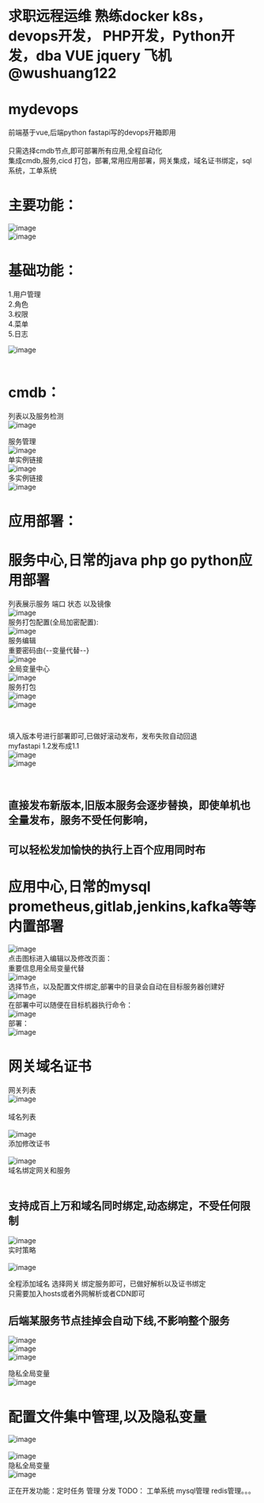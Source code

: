 
# 求职远程运维  熟练docker k8s，devops开发， PHP开发，Python开发，dba VUE jquery  飞机 @wushuang122
# mydevops

前端基于vue,后端python fastapi写的devops开箱即用<br/><br/>
只需选择cmdb节点,即可部署所有应用,全程自动化<br/>
集成cmdb,服务,cicd 打包，部署,常用应用部署，网关集成，域名证书绑定，sql系统，工单系统

# 主要功能：<br/>
![image](https://user-images.githubusercontent.com/97171025/150680436-b793dc07-9ed3-4d32-b0e0-b0edc5c2b006.png)<br/>
![image](https://user-images.githubusercontent.com/97171025/150680468-73af152f-f801-4645-b666-2bea63c83d83.png)<br/>


# 基础功能：<br/>
1.用户管理<br/>
2.角色<br/>
3.权限<br/>
4.菜单<br/>
5.日志<br/>

![image](https://user-images.githubusercontent.com/97171025/150096390-c9461c45-6360-4b50-ad5f-c924ba932390.png)<br/>
<br/>


# cmdb：<br/>
列表以及服务检测<br/>
![image](https://user-images.githubusercontent.com/97171025/150096854-ffa96ec6-2f92-4ead-bf7b-b4d9fc291827.png)<br/>

服务管理<br/>
![image](https://user-images.githubusercontent.com/97171025/150097030-fef25871-c863-448f-89c1-04b23b420118.png)<br/>
单实例链接<br/>
![image](https://user-images.githubusercontent.com/97171025/150097258-3680c6a2-4900-4a3c-9f61-2ba7e69b6892.png)<br/>
多实例链接<br/>
![image](https://user-images.githubusercontent.com/97171025/150097384-48a1b2c7-5d49-4324-9873-aaf7c7a4e5ea.png)<br/>

# 应用部署：<br/>
# 服务中心,日常的java php go python应用部署<br/>
列表展示服务 端口 状态 以及镜像<br/>
![image](https://user-images.githubusercontent.com/97171025/150536548-a1e61636-4d5f-4133-b05d-e9e96a5b47e9.png)<br/>
服务打包配置(全局加密配置):<br/>
![image](https://user-images.githubusercontent.com/97171025/150536897-220d755b-3280-46ee-a77a-32488bcc8df3.png)<br/>
服务编辑<br/> 重要密码由{--变量代替--}<br/>
![image](https://user-images.githubusercontent.com/97171025/150098345-7eea64b9-9114-432f-939f-398dbe51ca29.png)<br/>
全局变量中心<br/>
![image](https://user-images.githubusercontent.com/97171025/150098678-9ae28468-24aa-4b4a-b1f7-04f0a0bec516.png)<br/>
服务打包<br/>
![image](https://user-images.githubusercontent.com/97171025/150537072-c97a109e-f174-47ac-8738-e5211089505a.png)<br/>
![image](https://user-images.githubusercontent.com/97171025/150680890-38128fed-cd2c-4120-8b3f-4a76903d6d36.png)<br/>

<br/>


填入版本号进行部署即可,已做好滚动发布，发布失败自动回退<br/>
myfastapi 1.2发布成1.1<br/>
![image](https://user-images.githubusercontent.com/97171025/150682000-020f3f7d-d13f-44ed-85c0-e92d2e660f3b.png)<br/>
![image](https://user-images.githubusercontent.com/97171025/150682052-b6541073-02b8-4ba8-9508-6712d453e3a8.png)<br/>


<br/>

## 直接发布新版本,旧版本服务会逐步替换，即使单机也全量发布，服务不受任何影响，<br/>
## 可以轻松发加愉快的执行上百个应用同时布<br/>


# 应用中心,日常的mysql prometheus,gitlab,jenkins,kafka等等内置部署<br/>
![image](https://user-images.githubusercontent.com/97171025/150100372-d96b360d-0473-4620-97f5-51a658fd2c5b.png)<br/>
点击图标进入编辑以及修改页面：<br/>
重要信息用全局变量代替<br/>
![image](https://user-images.githubusercontent.com/97171025/150100658-b450582c-beb5-4814-8e8c-e8696c186d05.png)<br/>
选择节点，以及配置文件绑定,部署中的目录会自动在目标服务器创建好<br/>
![image](https://user-images.githubusercontent.com/97171025/150100806-c0c9c64e-5d97-436b-9878-87fadfc9f232.png)<br/>
在部署中可以随便在目标机器执行命令：<br/>
![image](https://user-images.githubusercontent.com/97171025/150101272-4ff99c6a-ae82-4c4f-add6-f4c57c72e79a.png)<br/>
部署：<br/>
![image](https://user-images.githubusercontent.com/97171025/150101457-e71aad0f-af01-4ccc-9a5d-3df96cdaf485.png)<br/>



# 网关域名证书<br/>
网关列表<br/>
![image](https://user-images.githubusercontent.com/97171025/150680533-8c35197e-d4a4-4713-8af0-e79df784a343.png)<br/>
<br/>
域名列表<br/><br/>
![image](https://user-images.githubusercontent.com/97171025/150680553-c7fe7714-daf5-4836-9d0e-e4be67380de9.png)<br/>
添加修改证书<br/><br/>
![image](https://user-images.githubusercontent.com/97171025/150680601-8c655c65-df9d-4b9a-a1cf-29ff12160b51.png)<br/>
域名绑定网关和服务<br/><br/>
## 支持成百上万和域名同时绑定,动态绑定，不受任何限制<br/>
![image](https://user-images.githubusercontent.com/97171025/150680648-c4d7c144-3ad0-4214-b6e3-4eb6cee57cc8.png)<br/>
实时策略<br/><br/>
![image](https://user-images.githubusercontent.com/97171025/150686400-91c5f369-36b6-4696-935d-71ae3c907b6b.png)<br/>


全程添加域名 选择网关 绑定服务即可，已做好解析以及证书绑定<br/>
只需要加入hosts或者外网解析或者CDN即可<br/>
## 后端某服务节点挂掉会自动下线,不影响整个服务<br/>

![image](https://user-images.githubusercontent.com/97171025/150680698-88bb3f1c-c088-4904-8e80-38f1cb58e717.png)<br/>
![image](https://user-images.githubusercontent.com/97171025/150680772-436078a3-18a9-4897-b8c5-59b4f6f3ac98.png)<br/>
![image](https://user-images.githubusercontent.com/97171025/150680748-507308f7-cdf9-4160-9e76-47784254725a.png)<br/>


隐私全局变量<br/>
![image](https://user-images.githubusercontent.com/97171025/150101830-82727824-3e18-4128-a70d-046bebc26895.png)<br/>



# 配置文件集中管理,以及隐私变量<br/>
![image](https://user-images.githubusercontent.com/97171025/150101667-e900c3c6-d35d-4c65-ade2-a4169eccc3c3.png)<br/>
<br/>
![image](https://user-images.githubusercontent.com/97171025/150101753-158b8798-7820-4fc7-8fd2-9a814ffa0a52.png)<br/>
隐私全局变量<br/>
![image](https://user-images.githubusercontent.com/97171025/150101830-82727824-3e18-4128-a70d-046bebc26895.png)<br/>


正在开发功能：定时任务 管理 分发
TODO：
工单系统 mysql管理 redis管理。。。








